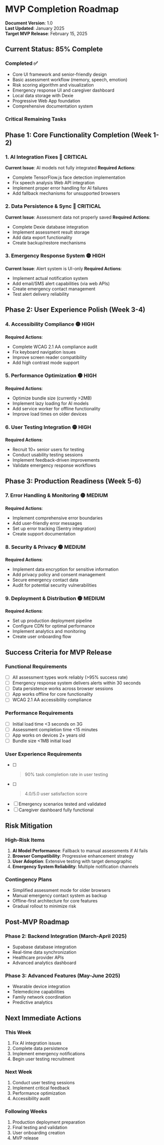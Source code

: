 # MVP Completion Roadmap

**Document Version**: 1.0  
**Last Updated**: January 2025  
**Target MVP Release**: February 15, 2025

## Current Status: 85% Complete

### Completed ✅
- Core UI framework and senior-friendly design
- Basic assessment workflow (memory, speech, emotion)
- Risk scoring algorithm and visualization
- Emergency response UI and caregiver dashboard
- Local data storage with Dexie
- Progressive Web App foundation
- Comprehensive documentation system

### Critical Remaining Tasks

## Phase 1: Core Functionality Completion (Week 1-2)

### 1. AI Integration Fixes 🔴 **CRITICAL**
**Current Issue**: AI models not fully integrated
**Required Actions**:
- Complete TensorFlow.js face detection implementation
- Fix speech analysis Web API integration
- Implement proper error handling for AI failures
- Add fallback mechanisms for unsupported browsers

### 2. Data Persistence & Sync 🔴 **CRITICAL**
**Current Issue**: Assessment data not properly saved
**Required Actions**:
- Complete Dexie database integration
- Implement assessment result storage
- Add data export functionality
- Create backup/restore mechanisms

### 3. Emergency Response System 🟡 **HIGH**
**Current Issue**: Alert system is UI-only
**Required Actions**:
- Implement actual notification system
- Add email/SMS alert capabilities (via web APIs)
- Create emergency contact management
- Test alert delivery reliability

## Phase 2: User Experience Polish (Week 3-4)

### 4. Accessibility Compliance 🟡 **HIGH**
**Required Actions**:
- Complete WCAG 2.1 AA compliance audit
- Fix keyboard navigation issues
- Improve screen reader compatibility
- Add high contrast mode support

### 5. Performance Optimization 🟡 **HIGH**
**Required Actions**:
- Optimize bundle size (currently >2MB)
- Implement lazy loading for AI models
- Add service worker for offline functionality
- Improve load times on older devices

### 6. User Testing Integration 🟡 **HIGH**
**Required Actions**:
- Recruit 10+ senior users for testing
- Conduct usability testing sessions
- Implement feedback-driven improvements
- Validate emergency response workflows

## Phase 3: Production Readiness (Week 5-6)

### 7. Error Handling & Monitoring 🟡 **MEDIUM**
**Required Actions**:
- Implement comprehensive error boundaries
- Add user-friendly error messages
- Set up error tracking (Sentry integration)
- Create support documentation

### 8. Security & Privacy 🟡 **MEDIUM**
**Required Actions**:
- Implement data encryption for sensitive information
- Add privacy policy and consent management
- Secure emergency contact data
- Audit for potential security vulnerabilities

### 9. Deployment & Distribution 🟡 **MEDIUM**
**Required Actions**:
- Set up production deployment pipeline
- Configure CDN for optimal performance
- Implement analytics and monitoring
- Create user onboarding flow

## Success Criteria for MVP Release

### Functional Requirements
- [ ] All assessment types work reliably (>95% success rate)
- [ ] Emergency response system delivers alerts within 30 seconds
- [ ] Data persistence works across browser sessions
- [ ] App works offline for core functionality
- [ ] WCAG 2.1 AA accessibility compliance

### Performance Requirements
- [ ] Initial load time <3 seconds on 3G
- [ ] Assessment completion time <15 minutes
- [ ] App works on devices 2+ years old
- [ ] Bundle size <1MB initial load

### User Experience Requirements
- [ ] >90% task completion rate in user testing
- [ ] >4.0/5.0 user satisfaction score
- [ ] Emergency scenarios tested and validated
- [ ] Caregiver dashboard fully functional

## Risk Mitigation

### High-Risk Items
1. **AI Model Performance**: Fallback to manual assessments if AI fails
2. **Browser Compatibility**: Progressive enhancement strategy
3. **User Adoption**: Extensive testing with target demographic
4. **Emergency System Reliability**: Multiple notification channels

### Contingency Plans
- Simplified assessment mode for older browsers
- Manual emergency contact system as backup
- Offline-first architecture for core features
- Gradual rollout to minimize risk

## Post-MVP Roadmap

### Phase 2: Backend Integration (March-April 2025)
- Supabase database integration
- Real-time data synchronization
- Healthcare provider APIs
- Advanced analytics dashboard

### Phase 3: Advanced Features (May-June 2025)
- Wearable device integration
- Telemedicine capabilities
- Family network coordination
- Predictive analytics

## Next Immediate Actions

### This Week
1. Fix AI integration issues
2. Complete data persistence
3. Implement emergency notifications
4. Begin user testing recruitment

### Next Week
1. Conduct user testing sessions
2. Implement critical feedback
3. Performance optimization
4. Accessibility audit

### Following Weeks
1. Production deployment preparation
2. Final testing and validation
3. User onboarding creation
4. MVP release